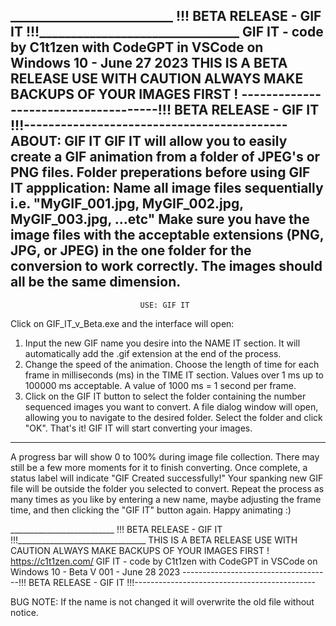 __________________________ !!! BETA RELEASE - GIF IT !!!________________________________
GIF IT - code by C1t1zen with CodeGPT in VSCode on Windows 10 - June 27 2023
THIS IS A BETA RELEASE USE WITH CAUTION ALWAYS MAKE BACKUPS OF YOUR IMAGES FIRST !
-------------------------------------!!! BETA RELEASE - GIF IT !!!-------------------------------------------					               ABOUT: GIF IT
GIF IT will allow you to easily create a GIF animation from a folder of JPEG's or PNG files.
Folder preperations before using GIF IT appplication:
Name all image files sequentially i.e. "MyGIF_001.jpg, MyGIF_002.jpg, MyGIF_003.jpg, ...etc" 
Make sure you have the image files with the acceptable extensions (PNG, JPG, or JPEG) in the one folder for the conversion to work correctly. 
The images should all be the same dimension.
-------------------------------------------------------------------------------------------------------------------                                                 
				                 USE: GIF IT
Click on GIF_IT_v_Beta.exe and the interface will open:
1. Input the new GIF name you desire into the NAME IT section. It will automatically add the .gif extension at the end of the process.
2. Change the speed of the animation. Choose the length of time for each frame in milliseconds (ms) in the TIME IT section. Values over 1 ms up to 100000 ms acceptable. A value of 1000 ms = 1 second per frame.  
3. Click on the GIF IT button to select the folder containing the number sequenced images you want to convert. A file dialog window will open, allowing you to navigate to the desired folder. Select the folder and click "OK". 
That's it! GIF IT will start converting your images.
-------------------------------------------------------------------------------------------------------------------
A progress bar will show 0 to 100% during image file collection. There may still be a few more moments for it to finish converting. 
Once complete, a status label will indicate "GIF Created successfully!" 
Your spanking new GIF file will be outside the folder you selected to convert.
Repeat the process as many times as you like by entering a new name, maybe adjusting the frame time, and then clicking the "GIF IT" button again. 
				Happy animating :)


__________________________ !!! BETA RELEASE - GIF IT !!!________________________________
THIS IS A BETA RELEASE USE WITH CAUTION ALWAYS MAKE BACKUPS OF YOUR IMAGES FIRST !
				https://c1t1zen.com/
GIF IT - code by C1t1zen with CodeGPT in VSCode on Windows 10 - Beta V 001 - June 28 2023
-------------------------------------!!! BETA RELEASE - GIF IT !!!---------------------------------------------

BUG NOTE: If the name is not changed it will overwrite the old file without notice.


